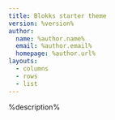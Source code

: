 ```yaml
---
title: Blokks starter theme
version: %version%
author:
  name: %author.name%
  email: %author.email%
  homepage: %author.url%
layouts:
  - columns
  - rows
  - list
---
```


%description%
